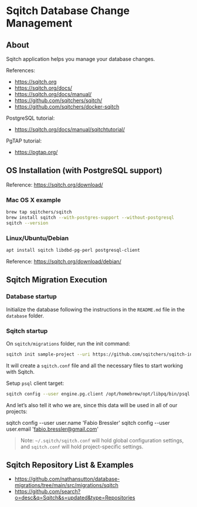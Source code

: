 # Sqitch Database Change Management

## About

Sqitch application helps you manage your database changes.

References:

- <https://sqitch.org>
- <https://sqitch.org/docs/>
- <https://sqitch.org/docs/manual/>
- <https://github.com/sqitchers/sqitch/>
- <https://github.com/sqitchers/docker-sqitch>

PostgreSQL tutorial:

- <https://sqitch.org/docs/manual/sqitchtutorial/>

PgTAP tutorial:

- <https://pgtap.org/>

## OS Installation (with PostgreSQL support)

Reference: <https://sqitch.org/download/>

### Mac OS X example

```sh
brew tap sqitchers/sqitch
brew install sqitch --with-postgres-support --without-postgresql
sqitch --version
```

### Linux/Ubuntu/Debian

```sh
apt install sqitch libdbd-pg-perl postgresql-client
```

Reference: <https://sqitch.org/download/debian/>

## Sqitch Migration Execution

### Database startup

Initialize the database following the instructions in the `README.md` file in the `database` folder.

### Sqitch startup

On `sqitch/migrations` folder, run the init command:

```sh
sqitch init sample-project --uri https://github.com/sqitchers/sqitch-intro/ --engine pg
```

It will create a `sqitch.conf` file and all the necessary files to start working with Sqitch.

Setup `psql` client target:

```sh
sqitch config --user engine.pg.client /opt/homebrew/opt/libpq/bin/psql
```

And let’s also tell it who we are, since this data will be used in all of our projects:

sqitch config --user user.name 'Fabio Bressler'
sqitch config --user user.email 'fabio.bressler@gmail.com'

> Note: `~/.sqitch/sqitch.conf` will hold global configuration settings, and `sqitch.conf` will hold project-specific settings.

## Sqitch Repository List & Examples

- <https://github.com/nathansutton/database-migrations/tree/main/src/migrations/sqitch>
- <https://github.com/search?o=desc&q=Sqitch&s=updated&type=Repositories>
